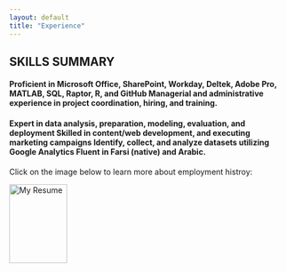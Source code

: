 ```yaml
---
layout: default
title: "Experience"
---
```


<body>
<h2> SKILLS SUMMARY</h2> 
  
  
<h4>Proficient in Microsoft Office, SharePoint, Workday, Deltek, Adobe Pro, MATLAB, SQL, Raptor, R, and GitHub 	Managerial and administrative experience in project coordination, hiring, and training.</h4>
<h4>Expert in data analysis, preparation, modeling, evaluation, and deployment                      
Skilled in content/web development, and executing marketing campaigns
Identify, collect, and analyze datasets utilizing Google Analytics   
Fluent in Farsi (native) and Arabic. </h4>


</body>

<html>
<body>

<p>Click on the image below to learn more about employment histroy:<p>
<a href="Venous Doraji Resume_2022.docx" download="My Resume">
  <img src="Venous Doraji Resume_2022.docx" alt="My Resume" width="104" height="142">
</a>
